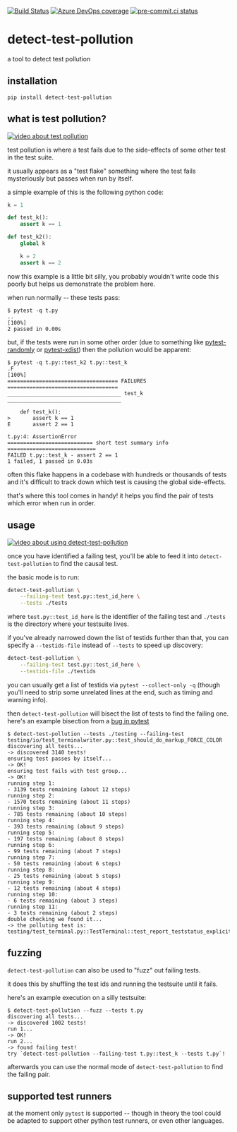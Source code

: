 [![Build Status](https://dev.azure.com/asottile/asottile/_apis/build/status/asottile.detect-test-pollution?branchName=main)](https://dev.azure.com/asottile/asottile/_build/latest?definitionId=72&branchName=main)
[![Azure DevOps coverage](https://img.shields.io/azure-devops/coverage/asottile/asottile/72/main.svg)](https://dev.azure.com/asottile/asottile/_build/latest?definitionId=72&branchName=main)
[![pre-commit.ci status](https://results.pre-commit.ci/badge/github/asottile/detect-test-pollution/main.svg)](https://results.pre-commit.ci/latest/github/asottile/detect-test-pollution/main)

detect-test-pollution
=====================

a tool to detect test pollution

## installation

`pip install detect-test-pollution`

## what is test pollution?

[![video about test pollution](https://camo.githubusercontent.com/e72348a4fa8369247e9e2f1441de4424065fc42d6d53aad6ef703e264b820c3d/68747470733a2f2f696d672e796f75747562652e636f6d2f76692f4652746569616e61504d6f2f6d7164656661756c742e6a7067)](https://youtu.be/FRteianaPMo)

test pollution is where a test fails due to the side-effects of some other test
in the test suite.

it usually appears as a "test flake" something where the test fails
mysteriously but passes when run by itself.

a simple example of this is the following python code:

```python
k = 1

def test_k():
    assert k == 1

def test_k2():
    global k

    k = 2
    assert k == 2
```

now this example is a little bit silly, you probably wouldn't write code this
poorly but helps us demonstrate the problem here.

when run normally -- these tests pass:

```console
$ pytest -q t.py
..                                                                       [100%]
2 passed in 0.00s
```

but, if the tests were run in some other order (due to something like
[pytest-randomly] or [pytest-xdist]) then the pollution would be apparent:

```console
$ pytest -q t.py::test_k2 t.py::test_k
.F                                                                       [100%]
=================================== FAILURES ===================================
____________________________________ test_k ____________________________________

    def test_k():
>       assert k == 1
E       assert 2 == 1

t.py:4: AssertionError
=========================== short test summary info ============================
FAILED t.py::test_k - assert 2 == 1
1 failed, 1 passed in 0.03s
```

often this flake happens in a codebase with hundreds or thousands of tests
and it's difficult to track down which test is causing the global side-effects.

that's where this tool comes in handy!  it helps you find the pair of tests
which error when run in order.

[pytest-randomly]: https://github.com/pytest-dev/pytest-randomly
[pytest-xdist]: https://github.com/pytest-dev/pytest-xdist

## usage

[![video about using detect-test-pollution](https://user-images.githubusercontent.com/857609/162450980-1e45db95-b6dc-4783-9bcb-7a3dc02bb1e0.jpg)](https://www.youtube.com/watch?v=w5O4zTusyJ0)

once you have identified a failing test, you'll be able to feed it into
`detect-test-pollution` to find the causal test.

the basic mode is to run:

```bash
detect-test-pollution \
    --failing-test test.py::test_id_here \
    --tests ./tests
```

where `test.py::test_id_here` is the identifier of the failing test and
`./tests` is the directory where your testsuite lives.

if you've already narrowed down the list of testids further than that, you
can specify a `--testids-file` instead of `--tests` to speed up discovery:

```bash
detect-test-pollution \
    --failing-test test.py::test_id_here \
    --testids-file ./testids
```

you can usually get a list of testids via `pytest --collect-only -q` (though
you'll need to strip some unrelated lines at the end, such as timing and
warning info).

then `detect-test-pollution` will bisect the list of tests to find the failing
one.  here's an example bisection from a [bug in pytest]

```console
$ detect-test-pollution --tests ./testing --failing-test testing/io/test_terminalwriter.py::test_should_do_markup_FORCE_COLOR
discovering all tests...
-> discovered 3140 tests!
ensuring test passes by itself...
-> OK!
ensuring test fails with test group...
-> OK!
running step 1:
- 3139 tests remaining (about 12 steps)
running step 2:
- 1570 tests remaining (about 11 steps)
running step 3:
- 785 tests remaining (about 10 steps)
running step 4:
- 393 tests remaining (about 9 steps)
running step 5:
- 197 tests remaining (about 8 steps)
running step 6:
- 99 tests remaining (about 7 steps)
running step 7:
- 50 tests remaining (about 6 steps)
running step 8:
- 25 tests remaining (about 5 steps)
running step 9:
- 12 tests remaining (about 4 steps)
running step 10:
- 6 tests remaining (about 3 steps)
running step 11:
- 3 tests remaining (about 2 steps)
double checking we found it...
-> the polluting test is: testing/test_terminal.py::TestTerminal::test_report_teststatus_explicit_markup
```

[bug in pytest]: https://github.com/pytest-dev/pytest/issues/9708

## fuzzing

`detect-test-pollution` can also be used to "fuzz" out failing tests.

it does this by shuffling the test ids and running the testsuite until it
fails.

here's an example execution on a silly testsuite:

```console
$ detect-test-pollution --fuzz --tests t.py
discovering all tests...
-> discovered 1002 tests!
run 1...
-> OK!
run 2...
-> found failing test!
try `detect-test-pollution --failing-test t.py::test_k --tests t.py`!
```

afterwards you can use the normal mode of `detect-test-pollution` to find the
failing pair.

## supported test runners

at the moment only `pytest` is supported -- though in theory the tool could
be adapted to support other python test runners, or even other languages.

